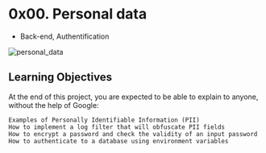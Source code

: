 # **0x00. Personal data**
- Back-end, Authentification

![personal_data](https://github.com/user-attachments/assets/45cb04ba-b393-4bfb-abf6-2c2087efef2e)

## Learning Objectives
At the end of this project, you are expected to be able to explain to anyone, without the help of Google:

    Examples of Personally Identifiable Information (PII)
    How to implement a log filter that will obfuscate PII fields
    How to encrypt a password and check the validity of an input password
    How to authenticate to a database using environment variables
